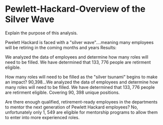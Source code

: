 # Pewlett-Hackard-Overview of the Silver Wave

Explain the purpose of this analysis.


Pwelett Hackard is faced with a "silver wave"....meaning many employees will be retiring in the coming months and years
Results: 

We analyzed the data of employees and determine how many roles will need to be filled. We have determined that 133, 776 people are retirment eligible. 

How many roles will need to be filled as the "silver tsunami" begins to make an impact? 90,398...We analyzed the data of employees and determine how many roles will need to be filled. We have determined that 133, 776 people are retirment eligible. Covering 90, 398 unique positions.


Are there enough qualified, retirement-ready employees in the departments to mentor the next generation of Pewlett Hackard employees? No, unfortunately only 1, 549 are eligible for mentorship programs to allow them to enter into more experienced roles. 
